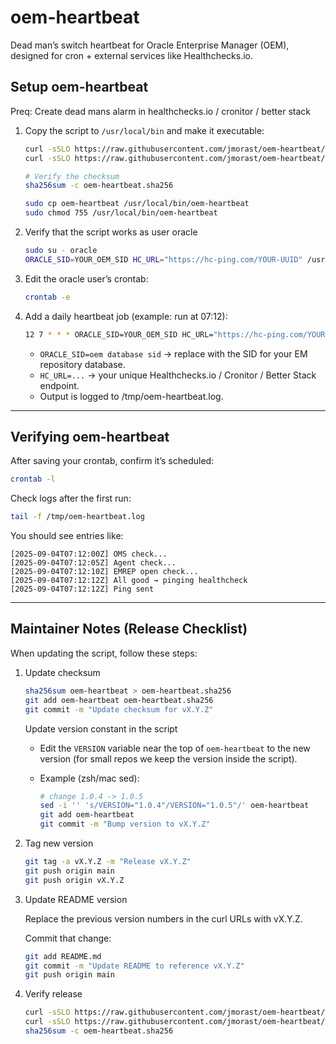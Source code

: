 # oem-heartbeat
Dead man’s switch heartbeat for Oracle Enterprise Manager (OEM), designed for cron + external services like Healthchecks.io.

## Setup oem-heartbeat

Preq: Create dead mans alarm in healthchecks.io / cronitor / better stack

1. Copy the script to `/usr/local/bin` and make it executable:

   ```bash
   curl -sSLO https://raw.githubusercontent.com/jmorast/oem-heartbeat/v1.0.4/oem-heartbeat
   curl -sSLO https://raw.githubusercontent.com/jmorast/oem-heartbeat/v1.0.4/oem-heartbeat.sha256

   # Verify the checksum
   sha256sum -c oem-heartbeat.sha256

   sudo cp oem-heartbeat /usr/local/bin/oem-heartbeat
   sudo chmod 755 /usr/local/bin/oem-heartbeat
   ```

2. Verify that the script works as user oracle

   ```bash
   sudo su - oracle
   ORACLE_SID=YOUR_OEM_SID HC_URL="https://hc-ping.com/YOUR-UUID" /usr/local/bin/oem-heartbeat
   ```

3. Edit the oracle user’s crontab:
   ```bash
   crontab -e
   ```

4. Add a daily heartbeat job (example: run at 07:12):
  
   ```bash
   12 7 * * * ORACLE_SID=YOUR_OEM_SID HC_URL="https://hc-ping.com/YOUR-UUID" /usr/local/bin/oem-heartbeat >>/tmp/oem-heartbeat.log 2>&1
   ```

   - `ORACLE_SID=oem database sid` → replace with the SID for your EM repository database.
   - `HC_URL=...` → your unique Healthchecks.io / Cronitor / Better Stack endpoint.
   - Output is logged to /tmp/oem-heartbeat.log.

---

## Verifying oem-heartbeat

After saving your crontab, confirm it’s scheduled:

```bash
crontab -l
```

Check logs after the first run:

```bash
tail -f /tmp/oem-heartbeat.log
```

You should see entries like:

```
[2025-09-04T07:12:00Z] OMS check...
[2025-09-04T07:12:05Z] Agent check...
[2025-09-04T07:12:10Z] EMREP open check...
[2025-09-04T07:12:12Z] All good → pinging healthcheck
[2025-09-04T07:12:12Z] Ping sent
```

---

## Maintainer Notes (Release Checklist)

When updating the script, follow these steps:

1. Update checksum

   ```bash
   sha256sum oem-heartbeat > oem-heartbeat.sha256
   git add oem-heartbeat oem-heartbeat.sha256
   git commit -m "Update checksum for vX.Y.Z"
   ```

   Update version constant in the script

   - Edit the `VERSION` variable near the top of `oem-heartbeat` to the new version (for small repos we keep the version inside the script).

   - Example (zsh/mac sed):

     ```bash
     # change 1.0.4 -> 1.0.5
     sed -i '' 's/VERSION="1.0.4"/VERSION="1.0.5"/' oem-heartbeat
     git add oem-heartbeat
     git commit -m "Bump version to vX.Y.Z"
     ```

2. Tag new version

   ```bash
   git tag -a vX.Y.Z -m "Release vX.Y.Z"
   git push origin main
   git push origin vX.Y.Z
   ```

3. Update README version

   Replace the previous version numbers in the curl URLs with vX.Y.Z.

   Commit that change:

   ```bash
   git add README.md
   git commit -m "Update README to reference vX.Y.Z"
   git push origin main
   ```

4. Verify release

   ```bash
   curl -sSLO https://raw.githubusercontent.com/jmorast/oem-heartbeat/vX.Y.Z/oem-heartbeat
   curl -sSLO https://raw.githubusercontent.com/jmorast/oem-heartbeat/vX.Y.Z/oem-heartbeat.sha256
   sha256sum -c oem-heartbeat.sha256
   ```

